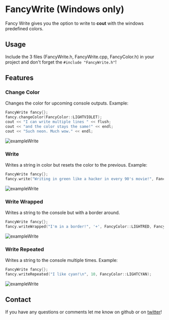 # FancyWrite (Windows only)
Fancy Write gives you the option to write to **cout** with the windows predefined colors. 

## Usage

Include the 3 files (FancyWrite.h, FancyWrite.cpp, FancyColor.h) in your project and don't forget the `#include "FancyWrite.h"`!

## Features

### Change Color
Changes the color for upcoming console outputs. Example:

``` cpp
FancyWrite fancy{};
fancy.changeColor(FancyColor::LIGHTVIOLET);
cout << "I can write multiple lines " << flush;
cout << "and the color stays the same!" << endl;
cout << "Such neon. Much wow." << endl;
```
![exampleWrite](https://github.com/Rhatalin/FancyWrite/blob/master/ExampleImages/FancyWrite_ChangeColor_Example1.PNG)

### Write
Writes a string in color but resets the color to the previous.
Example:

``` cpp
FancyWrite fancy{};
fancy.write("Writing in green like a hacker in every 90's movie!", FancyColor::LIGHTGREEN);
```
![exampleWrite](https://github.com/Rhatalin/FancyWrite/blob/master/ExampleImages/FancyWrite_Write_Example1.PNG)

### Write Wrapped
Writes a string to the console but with a border around.

``` cpp
FancyWrite fancy{};
fancy.writeWrapped("I'm in a border!", '+', FancyColor::LIGHTRED, FancyColor::LIGHTYELLOW);
```
![exampleWrite](https://github.com/Rhatalin/FancyWrite/blob/master/ExampleImages/FancyWrite_WriteWrapped_Example1.PNG)

### Write Repeated
Writes a string to the console multiple times. Example:

``` cpp
FancyWrite fancy{};
fancy.writeRepeated("I like cyan!\n", 10, FancyColor::LIGHTCYAN);
```
![exampleWrite](https://github.com/Rhatalin/FancyWrite/blob/master/ExampleImages/FancyWrite_WriteRepeated_Example1.PNG)

## Contact

If you have any questions or comments let me know on github or on [twitter](https://twitter.com/Rhatalin)!
